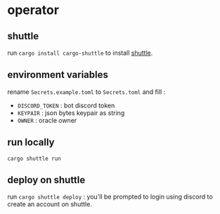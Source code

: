 # operator

## shuttle

run `cargo install cargo-shuttle` to install [shuttle](https://docs.shuttle.rs/).

## environment variables

rename `Secrets.example.toml` to `Secrets.toml` and fill :

- `DISCORD_TOKEN` : bot discord token
- `KEYPAIR` : json bytes keypair as string
- `OWNER` : oracle owner

## run locally

`cargo shuttle run`

## deploy on shuttle

run `cargo shuttle deploy` : you'll be prompted to login using discord to create an account on shuttle.
